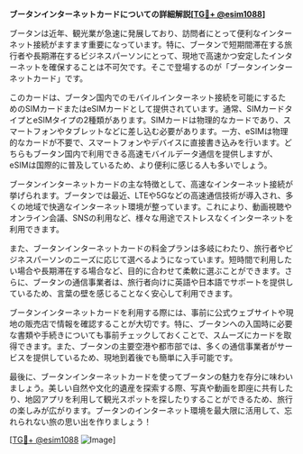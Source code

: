 **ブータンインターネットカードについての詳細解説[[TG💪+ @esim1088](https://t.me/s/esim1088)]**

ブータンは近年、観光業が急速に発展しており、訪問者にとって便利なインターネット接続がますます重要になっています。特に、ブータンで短期間滞在する旅行者や長期滞在するビジネスパーソンにとって、現地で高速かつ安定したインターネットを確保することは不可欠です。そこで登場するのが「ブータンインターネットカード」です。

このカードは、ブータン国内でのモバイルインターネット接続を可能にするためのSIMカードまたはeSIMカードとして提供されています。通常、SIMカードタイプとeSIMタイプの2種類があります。SIMカードは物理的なカードであり、スマートフォンやタブレットなどに差し込む必要があります。一方、eSIMは物理的なカードが不要で、スマートフォンやデバイスに直接書き込みを行います。どちらもブータン国内で利用できる高速モバイルデータ通信を提供しますが、eSIMは国際的に普及しているため、より便利に感じる人も多いでしょう。

ブータンインターネットカードの主な特徴として、高速なインターネット接続が挙げられます。ブータンでは最近、LTEや5Gなどの高速通信技術が導入され、多くの地域で快適なインターネット環境が整っています。これにより、動画視聴やオンライン会議、SNSの利用など、様々な用途でストレスなくインターネットを利用できます。

また、ブータンインターネットカードの料金プランは多岐にわたり、旅行者やビジネスパーソンのニーズに応じて選べるようになっています。短時間で利用したい場合や長期滞在する場合など、目的に合わせて柔軟に選ぶことができます。さらに、ブータンの通信事業者は、旅行者向けに英語や日本語でサポートを提供しているため、言葉の壁を感じることなく安心して利用できます。

ブータンインターネットカードを利用する際には、事前に公式ウェブサイトや現地の販売店で情報を確認することが大切です。特に、ブータンへの入国時に必要な書類や手続きについても事前チェックしておくことで、スムーズにカードを取得できます。また、ブータンの主要空港や都市部では、多くの通信事業者がサービスを提供しているため、現地到着後でも簡単に入手可能です。

最後に、ブータンインターネットカードを使ってブータンの魅力を存分に味わいましょう。美しい自然や文化的遺産を探索する際、写真や動画を即座に共有したり、地図アプリを利用して観光スポットを探したりすることができるため、旅行の楽しみが広がります。ブータンのインターネット環境を最大限に活用して、忘れられない旅の思い出を作りましょう！

[[TG💪+ @esim1088](https://t.me/s/esim1088) ![Image](https://i.postimg.cc/Y0z9fWf4/image.png)]